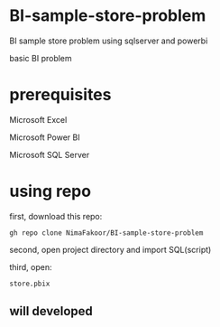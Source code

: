 # BI-sample-store-problem
BI sample store problem using sqlserver and powerbi

basic BI problem


# prerequisites

Microsoft Excel

Microsoft Power BI

Microsoft SQL Server



# using repo

first, download this repo:

    gh repo clone NimaFakoor/BI-sample-store-problem

second, open project directory and import SQL(script)

third, open:

    store.pbix





##  will developed
